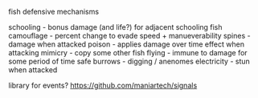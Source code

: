 fish defensive mechanisms

schooling - bonus damage (and life?) for adjacent schooling fish
camouflage - percent change to evade
speed + manueverability
spines - damage when attacked
poison - applies damage over time effect when attacking
mimicry - copy some other fish
flying - immune to damage for some period of time
safe burrows - digging / anenomes
electricity - stun when attacked

library for events?
https://github.com/maniartech/signals
